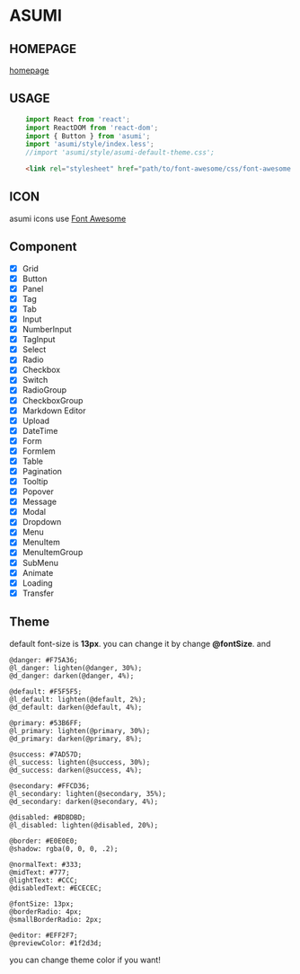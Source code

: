 # ASUMI

## HOMEPAGE
[homepage](http://chashaobao.net/asumi-ui)

## USAGE
```javascript
    import React from 'react';
    import ReactDOM from 'react-dom';
    import { Button } from 'asumi';
    import 'asumi/style/index.less';
    //import 'asumi/style/asumi-default-theme.css';
```
```html
    <link rel="stylesheet" href="path/to/font-awesome/css/font-awesome.min.css"/>
```

## ICON
asumi icons use <a href="http://fontawesome.io/">Font Awesome</a>

## Component
* [x] Grid
* [x] Button
* [x] Panel
* [x] Tag
* [x] Tab
* [x] Input
* [x] NumberInput
* [x] TagInput
* [x] Select
* [x] Radio
* [x] Checkbox
* [x] Switch
* [x] RadioGroup
* [x] CheckboxGroup
* [x] Markdown Editor
* [x] Upload
* [x] DateTime
* [x] Form
* [x] FormIem
* [x] Table
* [x] Pagination
* [x] Tooltip
* [x] Popover
* [x] Message
* [x] Modal
* [x] Dropdown
* [x] Menu
* [x] MenuItem
* [x] MenuItemGroup
* [x] SubMenu
* [x] Animate
* [x] Loading
* [x] Transfer

## Theme
default font-size is **13px**.
you can change it by change **@fontSize**.
and 

```less
@danger: #F75A36;
@l_danger: lighten(@danger, 30%);
@d_danger: darken(@danger, 4%);

@default: #F5F5F5;
@l_default: lighten(@default, 2%);
@d_default: darken(@default, 4%);

@primary: #53B6FF;
@l_primary: lighten(@primary, 30%);
@d_primary: darken(@primary, 8%);

@success: #7AD57D;
@l_success: lighten(@success, 30%);
@d_success: darken(@success, 4%);

@secondary: #FFCD36;
@l_secondary: lighten(@secondary, 35%);
@d_secondary: darken(@secondary, 4%);

@disabled: #BDBDBD;
@l_disabled: lighten(@disabled, 20%);

@border: #E0E0E0;
@shadow: rgba(0, 0, 0, .2);

@normalText: #333;
@midText: #777;
@lightText: #CCC;
@disabledText: #ECECEC;

@fontSize: 13px;
@borderRadio: 4px;
@smallBorderRadio: 2px;

@editor: #EFF2F7;
@previewColor: #1f2d3d;
```

you can change theme color if you want!


